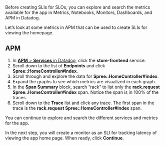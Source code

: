 Before creating SLIs for SLOs, you can explore and search the metrics available for the app in Metrics, Notebooks, Monitors, Dashboards, and APM in Datadog. 

Let’s look at some metrics in APM that can be used to create SLIs for viewing the homepage. 

## APM
1. In <a href="https://app.datadoghq.com/apm/services" target="_datadog">**APM** > **Services** in Datadog</a>, click the **store-frontend** service.
2. Scroll down to the list of **Endpoints** and click **Spree::HomeController#index**.
3. Scroll through and explore the data for **Spree::HomeController#index**.
4. Expand the graphs to see which metrics are visualized in each graph.
5. In the **Span Summary** block, search “rack” to list only the **rack.request Spree::HomeController#index** span. Notice the span is in 100% of the traces.
6. Scroll down to the **Trace** list and click any trace. The first span in the trace is the **rack.request Spree::HomeController#index** span.

You can continue to explore and search the different services and metrics for the app. 

In the next step, you will create a monitor as an SLI for tracking latency of viewing the app home page. When ready, click **Continue**.